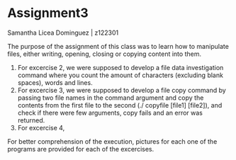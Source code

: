 # Assignment3
Samantha Licea Dominguez | z122301

The purpose of the assignment of this class was to learn how to manipulate files, either writing, opening, closing or copying content into them.

1. For excercise 2, we were supposed to develop a file data investigation command where you count   the amount of characters (excluding blank spaces), words and lines.
2. For excercise 3, we were supposed to develop a file copy command by passing two file names in the command argument and copy the contents from the first file to the second (./ copyfile [file1] [file2]), and check if there were few arguments, copy fails and an error was returned.
3. For excercise 4, 

For better comprehension of the execution, pictures for each one of the programs are provided for each of the excercises.
